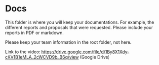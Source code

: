 # Docs
This folder is where you will keep your documentations. For example, the different reports and proposals that were requested. Please include your reports in PDF or markdown.

Please keep your team information in the root folder, not here.

Link to the video: https://drive.google.com/file/d/1By8X1Xdy-cKV1B1eMLA_2cWCVD9b_B6q/view (Google Drive)
